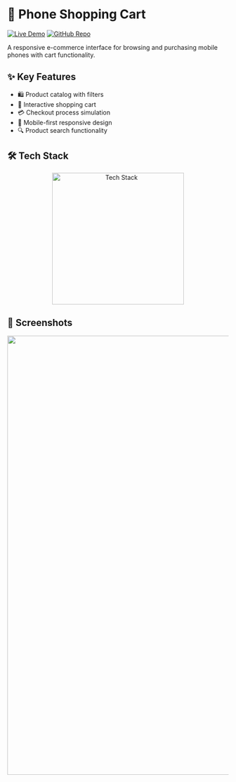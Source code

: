 # 📱 Phone Shopping Cart

[![Live Demo](https://img.shields.io/badge/🛒_Live_Demo-FF6B00?style=for-the-badge&logo=google-chrome&logoColor=white)](https://amdadislam01.github.io/phone-shopping-cart/)
[![GitHub Repo](https://img.shields.io/badge/💻_Source_Code-181717?style=for-the-badge&logo=github&logoColor=white)](https://github.com/amdadislam01/phone-shopping-cart)

A responsive e-commerce interface for browsing and purchasing mobile phones with cart functionality.

## ✨ Key Features

- 🛍️ Product catalog with filters
- 🛒 Interactive shopping cart
- 💳 Checkout process simulation
- 📱 Mobile-first responsive design
- 🔍 Product search functionality

## 🛠️ Tech Stack

<p align="center">
  <img src="https://skillicons.dev/icons?i=html,css,js,github" alt="Tech Stack" width="300"/>
</p>

## 📸 Screenshots

<img src="https://i.imgur.com/YMHGAwq.png" width="1000"> 

